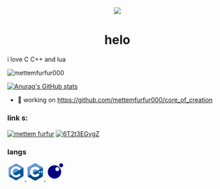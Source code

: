 <div  id="header" align="center"> <img src="https://media.discordapp.net/attachments/798568273998381156/951138183796637706/loading.gif" width="100" /> </div>

<h1 align="center">
  helo
</h1>

i love C C++ and lua

<p align="left"> <img src="https://komarev.com/ghpvc/?username=mettemfurfur000&label=Profile%20views&color=0e75b6&style=flat" alt="mettemfurfur000" /> </p>

[![Anurag's GitHub stats](https://github-readme-stats.vercel.app/api?username=mettemfurfur000)](https://github.com/anuraghazra/github-readme-stats)


- 🔭 working on https://github.com/mettemfurfur000/core_of_creation
<h3 align="left">link s:</h3>

<p align="left">
  <a href="https://www.youtube.com/c/mettem furfur" target="blank"><img align="center" src="https://raw.githubusercontent.com/rahuldkjain/github-profile-readme-generator/master/src/images/icons/Social/youtube.svg" alt="mettem furfur" height="30" width="40" /></a>
  <a href="https://discord.gg/6T2t3EGvgZ" target="blank"><img align="center" src="https://raw.githubusercontent.com/rahuldkjain/github-profile-readme-generator/master/src/images/icons/Social/discord.svg" alt="6T2t3EGvgZ" height="30" width="40" /></a>
</p>
<h3 align="left">
  langs
</h3>
<p align="left"> 
  <a href="https://www.cprogramming.com/" target="_blank" rel="noreferrer"> 
    <img src="https://raw.githubusercontent.com/devicons/devicon/master/icons/c/c-original.svg" alt="c" width="40" height="40"/> 
  </a> 
  <a href="https://www.w3schools.com/cpp/" target="_blank" rel="noreferrer"> 
    <img src="https://raw.githubusercontent.com/devicons/devicon/master/icons/cplusplus/cplusplus-original.svg" alt="cplusplus" width="40" height="40"/> 
  </a> 
  <a href="https://www.w3schools.com/cpp/" target="_blank" rel="noreferrer"> 
    <img src="https://raw.githubusercontent.com/devicons/devicon/master/icons/lua/lua-original.svg" alt="cplusplus" width="40" height="40"/> 
  </a> 
</p>

